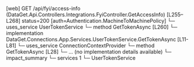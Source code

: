 [web] GET /api/fyi/access-info  (DataGet.Api.Controllers.Integrations.FyiController.GetAccessInfo)  [L255–L268] status=200 [auth=Authentication.MachineToMachinePolicy]
  └─ uses_service UserTokenService
    └─ method GetTokenAsync [L260]
      └─ implementation DataGet.Connections.App.Services.UserTokenService.GetTokenAsync [L11-L81]
        └─ uses_service ConnectionContextProvider
          └─ method GetTokenAsync [L28]
            └─ ... (no implementation details available)
  └─ impact_summary
    └─ services 1
      └─ UserTokenService

